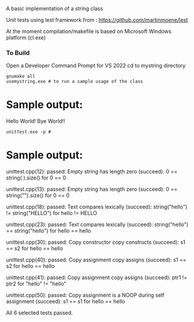 A basic implementation of a string class

Unit tests using lest framework from : https://github.com/martinmoene/lest

At the moment compilation/makefile is based on Microsoft Windows platform (cl.exe)

### To Build
Open a Developer Command Prompt for VS 2022
cd to mystring directory

```
gnumake all
usemystring.exe # to run a sample usage of the class
```

# Sample output:
Hello World!
Bye World!!

```
unittest.exe -p #
```

# Sample output: #
unittest.cpp(12): passed: Empty string has length zero (succeed): 0 == string( ).size() for 0 == 0

unittest.cpp(13): passed: Empty string has length zero (succeed): 0 == string("").size() for 0 == 0

unittest.cpp(18): passed: Text compares lexically (succeed): string("hello") != string("HELLO") for hello != HELLO

unittest.cpp(23): passed: Text compares lexically (succeed): string("hello") == string("hello") for hello == hello

unittest.cpp(30): passed: Copy constructor copy constructs (succeed): s1 == s2 for hello == hello

unittest.cpp(40): passed: Copy assignment copy assigns (succeed): s1 == s2 for hello == hello

unittest.cpp(41): passed: Copy assignment copy assigns (succeed): ptr1 != ptr2 for "hello" != "hello"

unittest.cpp(50): passed: Copy assignment is a NOOP during self assignment (succeed): s1 == s1 for hello == hello

All 6 selected tests passed.
